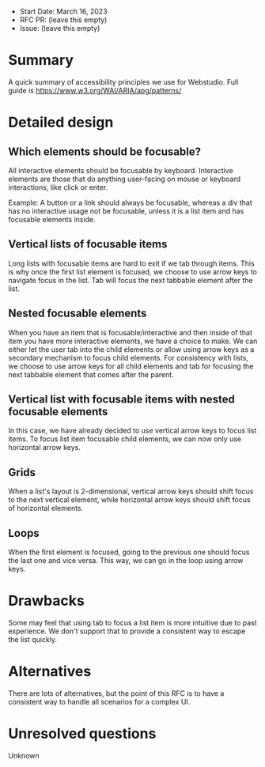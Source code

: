 - Start Date: March 16, 2023
- RFC PR: (leave this empty)
- Issue: (leave this empty)

# Summary

A quick summary of accessibility principles we use for Webstudio. Full guide is https://www.w3.org/WAI/ARIA/apg/patterns/

# Detailed design

## Which elements should be focusable?

All interactive elements should be focusable by keyboard. Interactive elements are those that do anything user-facing on mouse or keyboard interactions, like click or enter.

Example: A button or a link should always be focusable, whereas a div that has no interactive usage not be focusable, unless it is a list item and has focusable elements inside.

## Vertical lists of focusable items

Long lists with focusable items are hard to exit if we tab through items. This is why once the first list element is focused, we choose to use arrow keys to navigate focus in the list.
Tab will focus the next tabbable element after the list.

## Nested focusable elements

When you have an item that is focusable/interactive and then inside of that item you have more interactive elements, we have a choice to make.
We can either let the user tab into the child elements or allow using arrow keys as a secondary mechanism to focus child elements.
For consistency with lists, we choose to use arrow keys for all child elements and tab for focusing the next tabbable element that comes after the parent.

## Vertical list with focusable items with nested focusable elements

In this case, we have already decided to use vertical arrow keys to focus list items. To focus list item focusable child elements, we can now only use horizontal arrow keys.

## Grids

When a list's layout is 2-dimensional, vertical arrow keys should shift focus to the next vertical element, while horizontal arrow keys should shift focus of horizontal elements.

## Loops

When the first element is focused, going to the previous one should focus the last one and vice versa. This way, we can go in the loop using arrow keys.

# Drawbacks

Some may feel that using tab to focus a list item is more intuitive due to past experience. We don't support that to provide a consistent way to escape the list quickly.

# Alternatives

There are lots of alternatives, but the point of this RFC is to have a consistent way to handle all scenarios for a complex UI.

# Unresolved questions

Unknown
